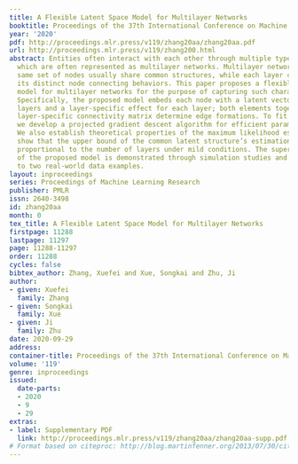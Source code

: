 ```yaml
---
title: A Flexible Latent Space Model for Multilayer Networks
booktitle: Proceedings of the 37th International Conference on Machine Learning
year: '2020'
pdf: http://proceedings.mlr.press/v119/zhang20aa/zhang20aa.pdf
url: http://proceedings.mlr.press/v119/zhang200.html
abstract: Entities often interact with each other through multiple types of relations,
  which are often represented as multilayer networks. Multilayer networks among the
  same set of nodes usually share common structures, while each layer can possess
  its distinct node connecting behaviors. This paper proposes a flexible latent space
  model for multilayer networks for the purpose of capturing such characteristics.
  Specifically, the proposed model embeds each node with a latent vector shared among
  layers and a layer-specific effect for each layer; both elements together with a
  layer-specific connectivity matrix determine edge formations. To fit the model,
  we develop a projected gradient descent algorithm for efficient parameter estimation.
  We also establish theoretical properties of the maximum likelihood estimators and
  show that the upper bound of the common latent structure’s estimation error is inversely
  proportional to the number of layers under mild conditions. The superior performance
  of the proposed model is demonstrated through simulation studies and applications
  to two real-world data examples.
layout: inproceedings
series: Proceedings of Machine Learning Research
publisher: PMLR
issn: 2640-3498
id: zhang20aa
month: 0
tex_title: A Flexible Latent Space Model for Multilayer Networks
firstpage: 11288
lastpage: 11297
page: 11288-11297
order: 11288
cycles: false
bibtex_author: Zhang, Xuefei and Xue, Songkai and Zhu, Ji
author:
- given: Xuefei
  family: Zhang
- given: Songkai
  family: Xue
- given: Ji
  family: Zhu
date: 2020-09-29
address: 
container-title: Proceedings of the 37th International Conference on Machine Learning
volume: '119'
genre: inproceedings
issued:
  date-parts:
  - 2020
  - 9
  - 29
extras:
- label: Supplementary PDF
  link: http://proceedings.mlr.press/v119/zhang20aa/zhang20aa-supp.pdf
# Format based on citeproc: http://blog.martinfenner.org/2013/07/30/citeproc-yaml-for-bibliographies/
---
```

